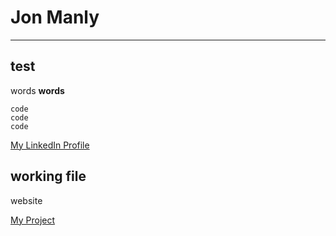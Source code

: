 # Jon Manly
---

## test

words **words** 

```
code
code
code

```


[My LinkedIn Profile](https://www.linkedin.com/in/jonmanly/)


## working file
website

[My Project](/convBI.md)

